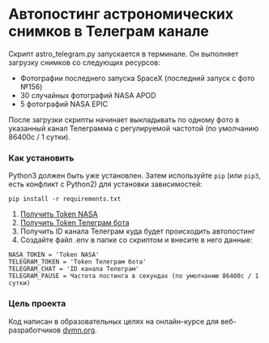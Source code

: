 # Автопостинг астрономических снимков в Телеграм канале

Скрипт astro_telegram.py запускается в терминале. Он выполняет загрузку снимков 
со следующих ресурсов:
- Фотографии последнего запуска SpaceX (последний запуск с фото №156)
- 30 случайных фотографий NASA APOD
- 5 фотографий NASA EPIC

После загрузки скрипты начинает выкладывать по одному фото в указанный канал 
Телеграмма с регулируемой частотой (по умолчанию 86400с / 1 сутки).


### Как установить


Python3 должен быть уже установлен. 
Затем используйте `pip` (или `pip3`, есть конфликт с Python2) для установки зависимостей:
```
pip install -r requirements.txt
```
1) [Получить Token NASA](https://api.nasa.gov/)
2) [Получить Token Телеграм бота](https://telegram.me/BotFather)
3) Получить ID канала Телеграм куда будет происходить автопостинг
4) Создайте файл .env в папке со скриптом и внесите в него данные:
```
NASA_TOKEN = 'Token NASA'
TELEGRAM_TOKEN = 'Token Телеграм бота'
TELEGRAM_CHAT = 'ID канала Телеграм'
TELEGRAM_PAUSE = Частота постинга в секундах (по умолчанию 86400с / 1 сутки)
```

### Цель проекта

Код написан в образовательных целях на онлайн-курсе для веб-разработчиков [dvmn.org](https://dvmn.org/).